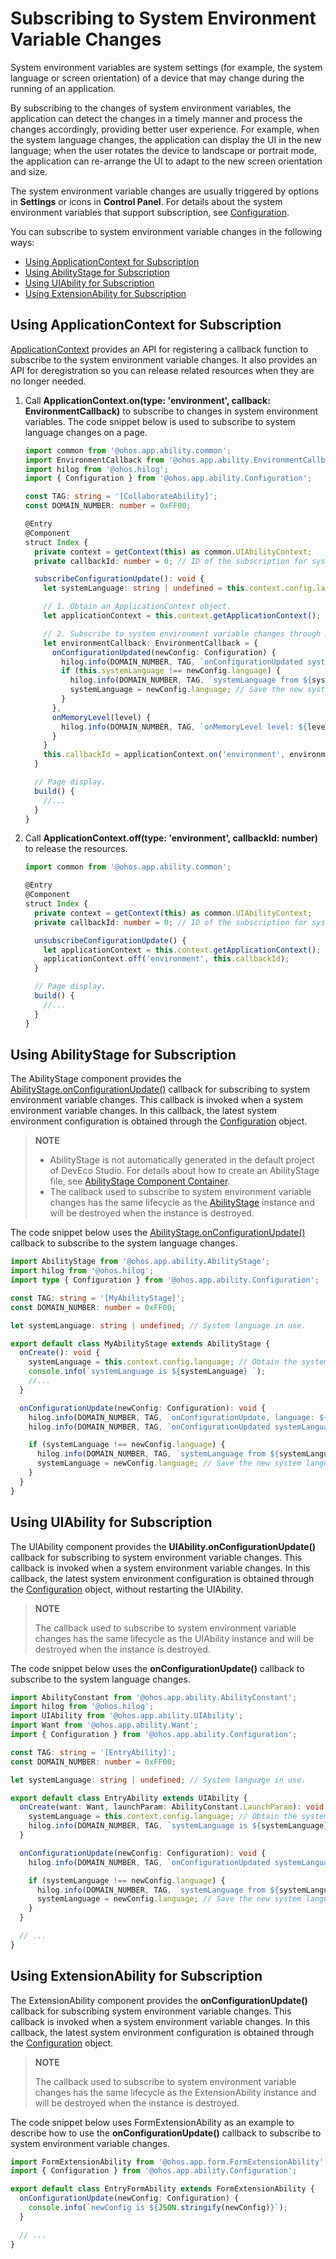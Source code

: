 # Subscribing to System Environment Variable Changes

System environment variables are system settings (for example, the system language or screen orientation) of a device that may change during the running of an application.

By subscribing to the changes of system environment variables, the application can detect the changes in a timely manner and process the changes accordingly, providing better user experience. For example, when the system language changes, the application can display the UI in the new language; when the user rotates the device to landscape or portrait mode, the application can re-arrange the UI to adapt to the new screen orientation and size.

The system environment variable changes are usually triggered by options in **Settings** or icons in **Control Panel**. For details about the system environment variables that support subscription, see [Configuration](../reference/apis/js-apis-app-ability-configuration.md).

You can subscribe to system environment variable changes in the following ways:

- [Using ApplicationContext for Subscription](#using-applicationcontext-for-subscription)
- [Using AbilityStage for Subscription](#using-abilitystage-for-subscription)
- [Using UIAbility for Subscription](#using-uiability-for-subscription)
- [Using ExtensionAbility for Subscription](#using-extensionability-for-subscription)

## Using ApplicationContext for Subscription

[ApplicationContext](../reference/apis/js-apis-inner-application-applicationContext.md) provides an API for registering a callback function to subscribe to the system environment variable changes. It also provides an API for deregistration so you can release related resources when they are no longer needed.

1. Call **ApplicationContext.on(type: 'environment', callback: EnvironmentCallback)** to subscribe to changes in system environment variables. The code snippet below is used to subscribe to system language changes on a page.

   ```ts
   import common from '@ohos.app.ability.common';
   import EnvironmentCallback from '@ohos.app.ability.EnvironmentCallback';
   import hilog from '@ohos.hilog';
   import { Configuration } from '@ohos.app.ability.Configuration';
   
   const TAG: string = '[CollaborateAbility]';
   const DOMAIN_NUMBER: number = 0xFF00;
   
   @Entry
   @Component
   struct Index {
     private context = getContext(this) as common.UIAbilityContext;
     private callbackId: number = 0; // ID of the subscription for system environment variable changes.
   
     subscribeConfigurationUpdate(): void {
       let systemLanguage: string | undefined = this.context.config.language; // Obtain the system language in use.
   
       // 1. Obtain an ApplicationContext object.
       let applicationContext = this.context.getApplicationContext();
   
       // 2. Subscribe to system environment variable changes through ApplicationContext.
       let environmentCallback: EnvironmentCallback = {
         onConfigurationUpdated(newConfig: Configuration) {
           hilog.info(DOMAIN_NUMBER, TAG, `onConfigurationUpdated systemLanguage is ${systemLanguage}, newConfig: ${JSON.stringify(newConfig)}`);
           if (this.systemLanguage !== newConfig.language) {
             hilog.info(DOMAIN_NUMBER, TAG, `systemLanguage from ${systemLanguage} changed to ${newConfig.language}`);
             systemLanguage = newConfig.language; // Save the new system language as the system language in use, which will be used for comparison.
           }
         },
         onMemoryLevel(level) {
           hilog.info(DOMAIN_NUMBER, TAG, `onMemoryLevel level: ${level}`);
         }
       }
       this.callbackId = applicationContext.on('environment', environmentCallback);
     }
   
     // Page display.
     build() {
       //...
     }
   }
   ```

2. Call **ApplicationContext.off(type: 'environment', callbackId: number)** to release the resources.

   ```ts
   import common from '@ohos.app.ability.common';
   
   @Entry
   @Component
   struct Index {
     private context = getContext(this) as common.UIAbilityContext;
     private callbackId: number = 0; // ID of the subscription for system environment variable changes.
   
     unsubscribeConfigurationUpdate() {
       let applicationContext = this.context.getApplicationContext();
       applicationContext.off('environment', this.callbackId);
     }
   
     // Page display.
     build() {
       //...
     }
   }
   ```

## Using AbilityStage for Subscription

The AbilityStage component provides the [AbilityStage.onConfigurationUpdate()](../reference/apis/js-apis-app-ability-abilityStage.md#abilitystageonconfigurationupdate) callback for subscribing to system environment variable changes. This callback is invoked when a system environment variable changes. In this callback, the latest system environment configuration is obtained through the [Configuration](../reference/apis/js-apis-app-ability-configuration.md) object.  

> **NOTE**
>
> - AbilityStage is not automatically generated in the default project of DevEco Studio. For details about how to create an AbilityStage file, see [AbilityStage Component Container](abilitystage.md).
> - The callback used to subscribe to system environment variable changes has the same lifecycle as the [AbilityStage](../reference/apis/js-apis-app-ability-abilityStage.md) instance and will be destroyed when the instance is destroyed.

The code snippet below uses the [AbilityStage.onConfigurationUpdate()](../reference/apis/js-apis-app-ability-abilityStage.md#abilitystageonconfigurationupdate) callback to subscribe to the system language changes.

```ts
import AbilityStage from '@ohos.app.ability.AbilityStage';
import hilog from '@ohos.hilog';
import type { Configuration } from '@ohos.app.ability.Configuration';

const TAG: string = '[MyAbilityStage]';
const DOMAIN_NUMBER: number = 0xFF00;

let systemLanguage: string | undefined; // System language in use.

export default class MyAbilityStage extends AbilityStage {
  onCreate(): void {
    systemLanguage = this.context.config.language; // Obtain the system language in use when the AbilityStage instance is loaded for the first time.
    console.info(`systemLanguage is ${systemLanguage} `);
    //...
  }

  onConfigurationUpdate(newConfig: Configuration): void {
    hilog.info(DOMAIN_NUMBER, TAG, `onConfigurationUpdate, language: ${newConfig.language}`);
    hilog.info(DOMAIN_NUMBER, TAG, `onConfigurationUpdated systemLanguage is ${systemLanguage}, newConfig: ${JSON.stringify(newConfig)}`);

    if (systemLanguage !== newConfig.language) {
      hilog.info(DOMAIN_NUMBER, TAG, `systemLanguage from ${systemLanguage} changed to ${newConfig.language}`);
      systemLanguage = newConfig.language; // Save the new system language as the system language in use, which will be used for comparison.
    }
  }
}
```

## Using UIAbility for Subscription

The UIAbility component provides the **UIAbility.onConfigurationUpdate()** callback for subscribing to system environment variable changes. This callback is invoked when a system environment variable changes. In this callback, the latest system environment configuration is obtained through the [Configuration](../reference/apis/js-apis-app-ability-configuration.md) object, without restarting the UIAbility.

> **NOTE**
>
> The callback used to subscribe to system environment variable changes has the same lifecycle as the UIAbility instance and will be destroyed when the instance is destroyed.

The code snippet below uses the **onConfigurationUpdate()** callback to subscribe to the system language changes.

```ts
import AbilityConstant from '@ohos.app.ability.AbilityConstant';
import hilog from '@ohos.hilog';
import UIAbility from '@ohos.app.ability.UIAbility';
import Want from '@ohos.app.ability.Want';
import { Configuration } from '@ohos.app.ability.Configuration';

const TAG: string = '[EntryAbility]';
const DOMAIN_NUMBER: number = 0xFF00;

let systemLanguage: string | undefined; // System language in use.

export default class EntryAbility extends UIAbility {
  onCreate(want: Want, launchParam: AbilityConstant.LaunchParam): void {
    systemLanguage = this.context.config.language; // Obtain the system language in use when the UIAbility instance is loaded for the first time.
    hilog.info(DOMAIN_NUMBER, TAG, `systemLanguage is ${systemLanguage}`);
  }

  onConfigurationUpdate(newConfig: Configuration): void {
    hilog.info(DOMAIN_NUMBER, TAG, `onConfigurationUpdated systemLanguage is ${systemLanguage}, newConfig: ${JSON.stringify(newConfig)}`);

    if (systemLanguage !== newConfig.language) {
      hilog.info(DOMAIN_NUMBER, TAG, `systemLanguage from ${systemLanguage} changed to ${newConfig.language}`);
      systemLanguage = newConfig.language; // Save the new system language as the system language in use, which will be used for comparison.
    }
  }

  // ...
}
```

## Using ExtensionAbility for Subscription

The ExtensionAbility component provides the **onConfigurationUpdate()** callback for subscribing system environment variable changes. This callback is invoked when a system environment variable changes. In this callback, the latest system environment configuration is obtained through the [Configuration](../reference/apis/js-apis-app-ability-configuration.md) object.

> **NOTE**
>
> The callback used to subscribe to system environment variable changes has the same lifecycle as the ExtensionAbility instance and will be destroyed when the instance is destroyed.

The code snippet below uses FormExtensionAbility as an example to describe how to use the **onConfigurationUpdate()** callback to subscribe to system environment variable changes.

```ts
import FormExtensionAbility from '@ohos.app.form.FormExtensionAbility';
import { Configuration } from '@ohos.app.ability.Configuration';

export default class EntryFormAbility extends FormExtensionAbility {
  onConfigurationUpdate(newConfig: Configuration) {
    console.info(`newConfig is ${JSON.stringify(newConfig)}`);
  }

  // ...
}
```
